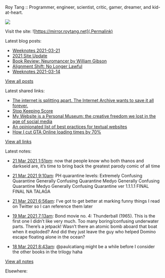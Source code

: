 Roy Tang :: Programmer, engineer, scientist, critic, gamer, dreamer, and kid-at-heart.

![](https://roytang.net/img/profile.jpg)

Visit the site: ![https://mirror.roytang.net](.Permalink)

Latest blog posts:
    

- [Weeknotes 2021-03-21](https://mirror.roytang.net/2021/03/weeknotes-2021-03-21/)
- [2021 Site Update](https://mirror.roytang.net/2021/03/2021-site-update/)
- [Book Review: Neuromancer by William Gibson](https://mirror.roytang.net/2021/03/book-review-neuromancer-by-william-gibson/)
- [Alignment Shift: No Longer Lawful](https://mirror.roytang.net/2021/03/alignment-shift-no-longer-lawful/)
- [Weeknotes 2021-03-14](https://mirror.roytang.net/2021/03/weeknotes-2021-03-14/)

[View all posts](https://mirror.roytang.net/blog)

Latest shared links:
    

- [The internet is splitting apart. The Internet Archive wants to save it all forever.](https://mirror.roytang.net/2021/03/the-internet-is-splitting-apart-the-internet-archive-wants-to-save-it-all-forever/)
- [Stop Keeping Score](https://mirror.roytang.net/2021/03/stop-keeping-score/)
- [My Website is a Personal Museum: the creative freedom we lost in the age of social media](https://mirror.roytang.net/2021/03/writings/)
- [An opinionated list of best practices for textual websites](https://mirror.roytang.net/2021/03/an-opinionated-list-of-best-practices-for-textual-websites/)
- [How I cut GTA Online loading times by 70%](https://mirror.roytang.net/2021/03/how-i-cut-gta-online-loading-times-by-70/)

[View all links](https://mirror.roytang.net/links)

Latest notes:
    

- [21 Mar 2021 1:51pm](https://mirror.roytang.net/2021/03/1373633368936620036/): now that people know who both thanos and darkseid are, it’s time to bring back the greatest parody comic of all time
- [21 Mar 2021 9:10am](https://mirror.roytang.net/2021/03/1373562580375986178/): PH quarantine levels:
  Extremely Confusing Quarantine
  Generally Confusing Quarantine
  Medyo Generally Confusing Quarantine
  Medyo Generally Confusing Quarantine ver 1.1.1.1 FINAL FINAL NA TALAGA
  
- [21 Mar 2021 6:56am](https://mirror.roytang.net/2021/03/1373528862726885377/): I&rsquo;ve got to get better at marking funny things I read on Twitter so I can reference them later
- [19 Mar 2021 7:13am](https://mirror.roytang.net/2021/03/c6152994fa5ddf4b9c3302bcddfdd699/): Bond movie no. 4: Thunderball (1965). This is the first one I didn&rsquo;t like very much. Too many boring/confusing underwater parts. There&rsquo;s a jetpack! Wasn&rsquo;t there an atomic bomb aboard that boat when it exploded? And did they just leave the guy who helped Domino escape floating alone in the ocean?
- [18 Mar 2021 8:43am](https://mirror.roytang.net/2021/03/1372468780039688193/): @paulcatiang might be a while before I consider the other books in the trilogy haha

[View all notes](https://mirror.roytang.net/notes)

Elsewhere:
